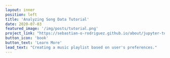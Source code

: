 ```yaml
---
layout: inner
position: left
title: 'Analyzing Song Data Tutorial'
date: 2020-07-03
featured_image: '/img/posts/tutorial.png'
project_link: "https://sebastian-o-rodriguez.github.io/about/jupyter-tutorial"
button_icon: 'book'
button_text: 'Learn More'
lead_text: "Creating a music playlist based on user's preferences."
---
```

